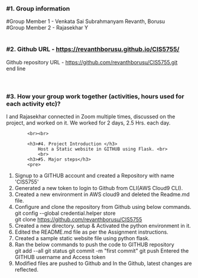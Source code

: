 <html>
	<body>
		<div>
			<br>
			<h3> #1. Group information</h3>
			    #Group Member 1 - Venkata Sai Subrahmanyam Revanth, Borusu<br>
			    #Group Member 2 - Rajasekhar Y<br>
				<br>
			<h3>#2. Github URL -   <a href="https://revanthborusu.github.io/CIS5755/">https://revanthborusu.github.io/CIS5755/</a> </h3>
			     Github repository URL - <a href="https://github.com/revanthborusu/CIS5755.git">https://github.com/revanthborusu/CIS5755.git</a>
			<div> end line </div>
			<br>
				<br>
			<h3>#3. How your group work together (activities, hours used for each activity etc)?  </h3>
				<p>I and Rajasekhar connected in Zoom multiple times, discussed on the project, and worked on it. We worked for 2 days, 2.5 Hrs. each day.</p> 

			<br><br>
				
			<h3>#4. Project Introduction </h3>
			    Host a Static website in GITHUB using Flask. <br>
				<br>
			<h3>#5. Major steps</h3>
			<pre>
1. Signup to a GITHUB account and created a Repository with name 'CIS5755'<br>
2. Generated a new token to login to Github from CLI(AWS Cloud9 CLI).<br>
3. Created a new environment in AWS cloud9 and deleted the Readme.md file.<br>
4. Configure and clone the repository from Github using below commands.<br>
	git config --global credential.helper store<br>
	git clone https://github.com/revanthborusu/CIS5755<br>
5. Created a new directory. setup & Activated the python environment in it.<br>
6. Edited the README.md file as per the Assignment instructions.<br>
7. Created a sample static website file using python flask.<br>
8. Ran the below commands to push the code to GITHUB repository<br>
	git add --all
	git status
	git commit -m "first commit"
	git push
	Entered the GITHUB username and Access token
9. Modified files are pushed to Github and In the Github, latest changes are reflected.
			</pre>
		</div>
	</body>
</html>
		
